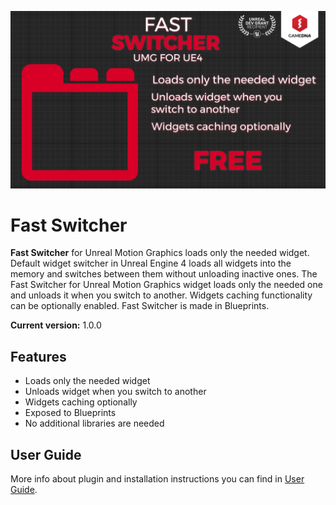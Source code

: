 ![Splash](Resources/Splash.png)

# Fast Switcher

**Fast Switcher** for Unreal Motion Graphics loads only the needed widget. Default widget switcher in Unreal Engine 4 loads all widgets into the memory and switches between them without unloading inactive ones. The Fast Switcher for Unreal Motion Graphics widget loads only the needed one and unloads it when you switch to another. Widgets caching functionality can be optionally enabled. Fast Switcher is made in Blueprints.

**Current version:** 1.0.0

## Features
* Loads only the needed widget
* Unloads widget when you switch to another
* Widgets caching optionally
* Exposed to Blueprints
* No additional libraries are needed


## User Guide
More info about plugin and installation instructions you can find in [User Guide](Documentation/FastSwitcher_UserGuide.pdf).
